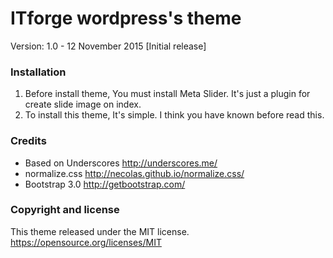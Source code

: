 # ITforge wordpress's theme

Version: 1.0 - 12 November 2015 [Initial release]

### Installation

1. Before install theme, You must install Meta Slider. It's just a plugin for create slide image on index.
2. To install this theme, It's simple. I think you have known before read this.

### Credits

* Based on Underscores http://underscores.me/
* normalize.css http://necolas.github.io/normalize.css/
* Bootstrap 3.0 http://getbootstrap.com/

### Copyright and license
This theme released under the MIT license. https://opensource.org/licenses/MIT
